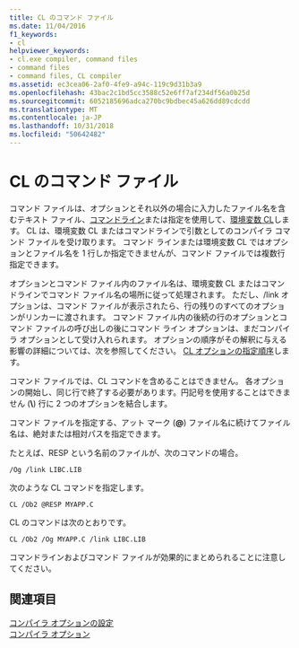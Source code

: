 ```yaml
---
title: CL のコマンド ファイル
ms.date: 11/04/2016
f1_keywords:
- cl
helpviewer_keywords:
- cl.exe compiler, command files
- command files
- command files, CL compiler
ms.assetid: ec3cea06-2af0-4fe9-a94c-119c9d31b3a9
ms.openlocfilehash: 43bac2c1bd5cc3588c52e6ff7af234df56a0b25d
ms.sourcegitcommit: 6052185696adca270bc9bdbec45a626dd89cdcdd
ms.translationtype: MT
ms.contentlocale: ja-JP
ms.lasthandoff: 10/31/2018
ms.locfileid: "50642482"
---
```

# <a name="cl-command-files"></a>CL のコマンド ファイル

コマンド ファイルは、オプションとそれ以外の場合に入力したファイル名を含むテキスト ファイル、[コマンドライン](../../build/reference/compiler-command-line-syntax.md)または指定を使用して、[環境変数 CL](../../build/reference/cl-environment-variables.md)します。 CL は、環境変数 CL またはコマンドラインで引数としてのコンパイラ コマンド ファイルを受け取ります。 コマンド ラインまたは環境変数 CL ではオプションとファイル名を 1 行しか指定できませんが、コマンド ファイルでは複数行指定できます。

オプションとコマンド ファイル内のファイル名は、環境変数 CL またはコマンドラインでコマンド ファイル名の場所に従って処理されます。 ただし、/link オプションは、コマンド ファイルが表示されたら、行の残りのすべてのオプションがリンカーに渡されます。 コマンド ファイル内の後続の行のオプションとコマンド ファイルの呼び出しの後にコマンド ライン オプションは、まだコンパイラ オプションとして受け入れられます。 オプションの順序がその解釈に与える影響の詳細については、次を参照してください。 [CL オプションの指定順序](../../build/reference/order-of-cl-options.md)します。

コマンド ファイルでは、CL コマンドを含めることはできません。 各オプションの開始し、同じ行で終了する必要があります。円記号を使用することはできません (**\\**) 行に 2 つのオプションを結合します。

コマンド ファイルを指定する、アット マーク (**\@**) ファイル名に続けてファイル名は、絶対または相対パスを指定できます。

たとえば、RESP という名前のファイルが、次のコマンドの場合。

```
/Og /link LIBC.LIB
```

次のような CL コマンドを指定します。

```
CL /Ob2 @RESP MYAPP.C
```

CL のコマンドは次のとおりです。

```
CL /Ob2 /Og MYAPP.C /link LIBC.LIB
```

コマンドラインおよびコマンド ファイルが効果的にまとめられることに注意してください。

## <a name="see-also"></a>関連項目

[コンパイラ オプションの設定](../../build/reference/setting-compiler-options.md)<br/>
[コンパイラ オプション](../../build/reference/compiler-options.md)